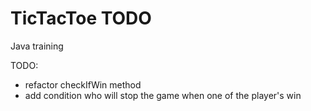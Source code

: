 # TicTacToe TODO
Java training

TODO:
- refactor checkIfWin method
- add condition who will stop the game when one of the player's win
